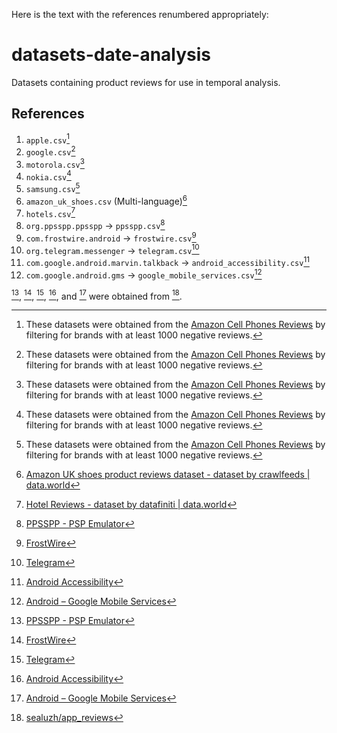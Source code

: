Here is the text with the references renumbered appropriately:

# datasets-date-analysis
Datasets containing product reviews for use in temporal analysis.

## References

1. `apple.csv`[^1]
2. `google.csv`[^1]
3. `motorola.csv`[^1]
4. `nokia.csv`[^1]
5. `samsung.csv`[^1]
6. `amazon_uk_shoes.csv` (Multi-language)[^2]
7. `hotels.csv`[^3]
8. `org.ppsspp.ppsspp` → `ppsspp.csv`[^4]
9. `com.frostwire.android` → `frostwire.csv`[^5]
10. `org.telegram.messenger` → `telegram.csv`[^6]
11. `com.google.android.marvin.talkback` → `android_accessibility.csv`[^7]
12. `com.google.android.gms` → `google_mobile_services.csv`[^8]

[^4], [^5], [^6], [^7], and [^8] were obtained from [^9].

[^1]: These datasets were obtained from the [Amazon Cell Phones Reviews](https://www.kaggle.com/datasets/grikomsn/amazon-cell-phones-reviews?resource=download) by filtering for brands with at least 1000 negative reviews.

[^2]: [Amazon UK shoes product reviews dataset - dataset by crawlfeeds | data.world](https://data.world/crawlfeeds/amazon-uk-shoes-product-reviews-dataset)

[^3]: [Hotel Reviews - dataset by datafiniti | data.world](https://data.world/datafiniti/hotel-reviews)

[^4]: [PPSSPP - PSP Emulator](https://play.google.com/store/apps/details?id=org.ppsspp.ppsspp&hl=pt_BR&pli=1)

[^5]: [FrostWire](https://www.frostwire.com/)

[^6]: [Telegram](https://play.google.com/store/apps/details?id=org.telegram.messenger&hl=pt_BR)

[^7]: [Android Accessibility](https://play.google.com/store/apps/details?id=com.google.android.marvin.talkback&hl=pt_BR)

[^8]: [Android – Google Mobile Services](https://www.android.com/gms/)

[^9]: [sealuzh/app_reviews](https://huggingface.co/datasets/sealuzh/app_reviews)